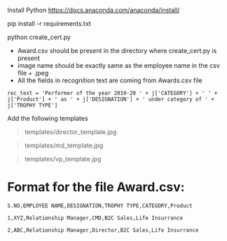 Install Python
https://docs.anaconda.com/anaconda/install/

pip install -r requirements.txt


python create_cert.py

- Award.csv should be present in the directory where create_cert.py is present
- image name should be exactly same as the employee name in the csv file + .jpeg
- All the fields in recognition text are coming from Awards.csv file

`rec_text = 'Performer of the year 2019-20 ' + j['CATEGORY'] + ' ' + j['Product'] + ' as ' + j['DESIGNATION'] + ' under category of ' + j['TROPHY TYPE']`

Add the following templates 
>templates/director_template.jpg

>templates/md_template.jpg

>templates/vp_template.jpg





# Format for the file Award.csv: 
`S.NO,EMPLOYEE NAME,DESIGNATION,TROPHY TYPE,CATEGORY,Product`

`1,XYZ,Relationship Manager,CMD,B2C Sales,Life Insurrance`

`2,ABC,Relationship Manager,Director,B2C Sales,Life Insurrance `


